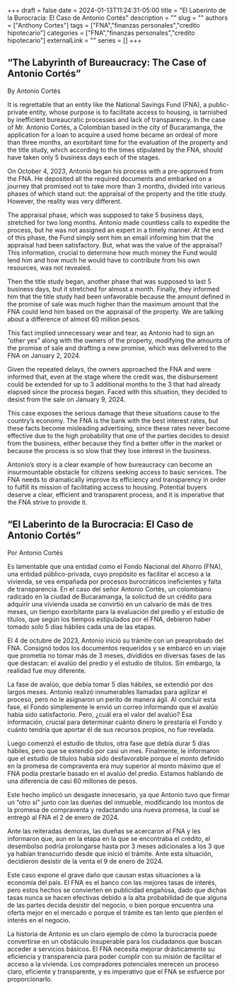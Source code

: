 +++ 
draft = false
date = 2024-01-13T11:24:31-05:00
title = "El Laberinto de la Burocracia: El Caso de Antonio Cortés"
description = ""
slug = ""
authors = ["Anthony Cortes"]
tags = ["FNA","finanzas personales","credito hipotecario"]
categories = ["FNA","finanzas personales","credito hipotecario"]
externalLink = ""
series = []
+++

## “The Labyrinth of Bureaucracy: The Case of Antonio Cortés”

By Antonio Cortés

It is regrettable that an entity like the National Savings Fund (FNA), a public-private entity, whose purpose is to facilitate access to housing, is tarnished by inefficient bureaucratic processes and lack of transparency. In the case of Mr. Antonio Cortés, a Colombian based in the city of Bucaramanga, the application for a loan to acquire a used home became an ordeal of more than three months, an exorbitant time for the evaluation of the property and the title study, which according to the times stipulated by the FNA, should have taken only 5 business days each of the stages.

On October 4, 2023, Antonio began his process with a pre-approved from the FNA. He deposited all the required documents and embarked on a journey that promised not to take more than 3 months, divided into various phases of which stand out: the appraisal of the property and the title study. However, the reality was very different.

The appraisal phase, which was supposed to take 5 business days, stretched for two long months. Antonio made countless calls to expedite the process, but he was not assigned an expert in a timely manner. At the end of this phase, the Fund simply sent him an email informing him that the appraisal had been satisfactory. But, what was the value of the appraisal? This information, crucial to determine how much money the Fund would lend him and how much he would have to contribute from his own resources, was not revealed.

Then the title study began, another phase that was supposed to last 5 business days, but it stretched for almost a month. Finally, they informed him that the title study had been unfavorable because the amount defined in the promise of sale was much higher than the maximum amount that the FNA could lend him based on the appraisal of the property. We are talking about a difference of almost 60 million pesos.

This fact implied unnecessary wear and tear, as Antonio had to sign an “other yes” along with the owners of the property, modifying the amounts of the promise of sale and drafting a new promise, which was delivered to the FNA on January 2, 2024.

Given the repeated delays, the owners approached the FNA and were informed that, even at the stage where the credit was, the disbursement could be extended for up to 3 additional months to the 3 that had already elapsed since the process began. Faced with this situation, they decided to desist from the sale on January 9, 2024.

This case exposes the serious damage that these situations cause to the country’s economy. The FNA is the bank with the best interest rates, but these facts become misleading advertising, since these rates never become effective due to the high probability that one of the parties decides to desist from the business, either because they find a better offer in the market or because the process is so slow that they lose interest in the business.

Antonio’s story is a clear example of how bureaucracy can become an insurmountable obstacle for citizens seeking access to basic services. The FNA needs to dramatically improve its efficiency and transparency in order to fulfill its mission of facilitating access to housing. Potential buyers deserve a clear, efficient and transparent process, and it is imperative that the FNA strive to provide it.

## “El Laberinto de la Burocracia: El Caso de Antonio Cortés”

Por Antonio Cortés

Es lamentable que una entidad como el Fondo Nacional del Ahorro (FNA), una entidad público-privada, cuyo propósito es facilitar el acceso a la vivienda, se vea empañada por procesos burocráticos ineficientes y falta de transparencia. En el caso del señor Antonio Cortés, un colombiano radicado en la ciudad de Bucaramanga, la solicitud de un crédito para adquirir una vivienda usada se convirtió en un calvario de más de tres meses, un tiempo exorbitante para la evaluación del predio y el estudio de títulos, que según los tiempos estipulados por el FNA, debieron haber tomado solo 5 días hábiles cada una de las etapas.

El 4 de octubre de 2023, Antonio inició su trámite con un preaprobado del FNA. Consignó todos los documentos requeridos y se embarcó en un viaje que prometía no tomar más de 3 meses, divididos en diversas fases de las que destacan: el avalúo del predio y el estudio de títulos. Sin embargo, la realidad fue muy diferente.

La fase de avalúo, que debía tomar 5 días hábiles, se extendió por dos largos meses. Antonio realizó innumerables llamadas para agilizar el proceso, pero no le asignaron un perito de manera ágil. Al concluir esta fase, el Fondo simplemente le envió un correo informando que el avalúo había sido satisfactorio. Pero, ¿cuál era el valor del avalúo? Esa información, crucial para determinar cuánto dinero le prestaría el Fondo y cuánto tendría que aportar él de sus recursos propios, no fue revelada.

Luego comenzó el estudio de títulos, otra fase que debía durar 5 días hábiles, pero que se extendió por casi un mes. Finalmente, le informaron que el estudio de títulos había sido desfavorable porque el monto definido en la promesa de compraventa era muy superior al monto máximo que el FNA podía prestarle basado en el avalúo del predio. Estamos hablando de una diferencia de casi 60 millones de pesos.

Este hecho implicó un desgaste innecesario, ya que Antonio tuvo que firmar un “otro sí” junto con las dueñas del inmueble, modificando los montos de la promesa de compraventa y redactando una nueva promesa, la cual se entregó al FNA el 2 de enero de 2024.

Ante las reiteradas demoras, las dueñas se acercaron al FNA y les informaron que, aun en la etapa en la que se encontraba el crédito, el desembolso podría prolongarse hasta por 3 meses adicionales a los 3 que ya habían transcurrido desde que inició el trámite. Ante esta situación, decidieron desistir de la venta el 9 de enero de 2024.

Este caso expone el grave daño que causan estas situaciones a la economía del país. El FNA es el banco con las mejores tasas de interés, pero estos hechos se convierten en publicidad engañosa, dado que dichas tasas nunca se hacen efectivas debido a la alta probabilidad de que alguna de las partes decida desistir del negocio, o bien porque encuentra una oferta mejor en el mercado o porque el trámite es tan lento que pierden el interés en el negocio.

La historia de Antonio es un claro ejemplo de cómo la burocracia puede convertirse en un obstáculo insuperable para los ciudadanos que buscan acceder a servicios básicos. El FNA necesita mejorar drásticamente su eficiencia y transparencia para poder cumplir con su misión de facilitar el acceso a la vivienda. Los compradores potenciales merecen un proceso claro, eficiente y transparente, y es imperativo que el FNA se esfuerce por proporcionarlo.

